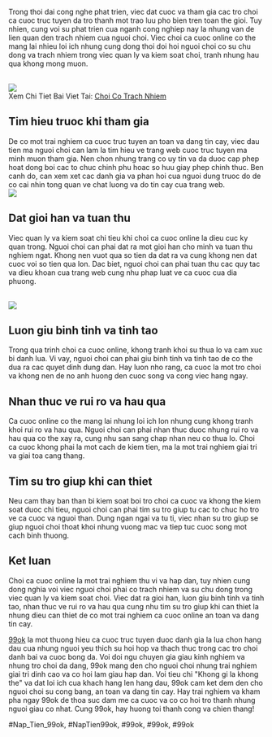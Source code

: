 <main>
<p>Trong thoi dai cong nghe phat trien, viec dat cuoc va tham gia cac tro choi ca cuoc truc tuyen da tro thanh mot trao luu pho bien tren toan the gioi. Tuy nhien, cung voi su phat trien cua nganh cong nghiep nay la nhung van de lien quan den trach nhiem cua nguoi choi. Viec choi ca cuoc online co the mang lai nhieu loi ich nhung cung dong thoi doi hoi nguoi choi co su chu dong va trach nhiem trong viec quan ly va kiem soat choi, tranh nhung hau qua khong mong muon.</p><br><img src="https://99okz.net/wp-content/uploads/2025/02/dfd386026c5ec236b417a2af05aaf1b7.gif"></br>
Xem Chi Tiet Bai Viet Tai: <a href="https://99okz.net/choi-co-trach-nhiem/">Choi Co Trach Nhiem</a>
<h2>Tim hieu truoc khi tham gia</h2>
<p>De co mot trai nghiem ca cuoc truc tuyen an toan va dang tin cay, viec dau tien ma nguoi choi can lam la tim hieu ve trang web cuoc truc tuyen ma minh muon tham gia. Nen chon nhung trang co uy tin va da duoc cap phep hoat dong boi cac to chuc chinh phu hoac so huu giay phep chinh thuc. Ben canh do, can xem xet cac danh gia va phan hoi cua nguoi dung truoc do de co cai nhin tong quan ve chat luong va do tin cay cua trang web.<br><img src="https://99okz.net/wp-content/uploads/2025/02/0a39fbf7cb8d9a6f9bc2d8ae2535a302.gif"></br>
<h2>Dat gioi han va tuan thu</h2>
<p>Viec quan ly va kiem soat chi tieu khi choi ca cuoc online la dieu cuc ky quan trong. Nguoi choi can phai dat ra mot gioi han cho minh va tuan thu nghiem ngat. Khong nen vuot qua so tien da dat ra va cung khong nen dat cuoc voi so tien qua lon. Dac biet, nguoi choi can phai tuan thu cac quy tac va dieu khoan cua trang web cung nhu phap luat ve ca cuoc cua dia phuong.</p><br><img src="https://99okz.net/wp-content/uploads/2025/02/giu-binh-tinh-khi-tham-gia-choi.jpg"></br>
<h2>Luon giu binh tinh va tinh tao</h2>
<p>Trong qua trinh choi ca cuoc online, khong tranh khoi su thua lo va cam xuc bi danh lua. Vi vay, nguoi choi can phai giu binh tinh va tinh tao de co the dua ra cac quyet dinh dung dan. Hay luon nho rang, ca cuoc la mot tro choi va khong nen de no anh huong den cuoc song va cong viec hang ngay.
<h2>Nhan thuc ve rui ro va hau qua</h2>
<p>Ca cuoc online co the mang lai nhung loi ich lon nhung cung khong tranh khoi rui ro va hau qua. Nguoi choi can phai nhan thuc duoc nhung rui ro va hau qua co the xay ra, cung nhu san sang chap nhan neu co thua lo. Choi ca cuoc khong phai la mot cach de kiem tien, ma la mot trai nghiem giai tri va giai toa cang thang.</p>
<h2>Tim su tro giup khi can thiet</h2>
<p>Neu cam thay ban than bi kiem soat boi tro choi ca cuoc va khong the kiem soat duoc chi tieu, nguoi choi can phai tim su tro giup tu cac to chuc ho tro ve ca cuoc va nguoi than. Dung ngan ngai va tu ti, viec nhan su tro giup se giup nguoi choi thoat khoi nhung vuong mac va tiep tuc cuoc song mot cach binh thuong.
<h2>Ket luan</h2>
<p>Choi ca cuoc online la mot trai nghiem thu vi va hap dan, tuy nhien cung dong nghia voi viec nguoi choi phai co trach nhiem va su chu dong trong viec quan ly va kiem soat choi. Viec dat ra gioi han, luon giu binh tinh va tinh tao, nhan thuc ve rui ro va hau qua cung nhu tim su tro giup khi can thiet la nhung dieu can thiet de co mot trai nghiem ca cuoc online an toan va dang tin cay.</p>
</main><p><a href="https://99okz.net/">99ok</a> la mot thuong hieu ca cuoc truc tuyen duoc danh gia la lua chon hang dau cua nhung nguoi yeu thich su hoi hop va thach thuc trong cac tro choi danh bai va cuoc bong da. Voi doi ngu chuyen gia giau kinh nghiem va nhung tro choi da dang, 99ok mang den cho nguoi choi nhung trai nghiem giai tri dinh cao va co hoi lam giau hap dan. Voi tieu chi "Khong gi la khong the" va dat loi ich cua khach hang len hang dau, 99ok cam ket dem den cho nguoi choi su cong bang, an toan va dang tin cay. Hay trai nghiem va kham pha ngay 99ok de thoa suc dam me ca cuoc va co co hoi tro thanh nhung nguoi giau co nhat. Cung 99ok, hay huong toi thanh cong va chien thang!</p>
#Nap_Tien_99ok, #NapTien99ok, #99ok, #99ok, #99ok
